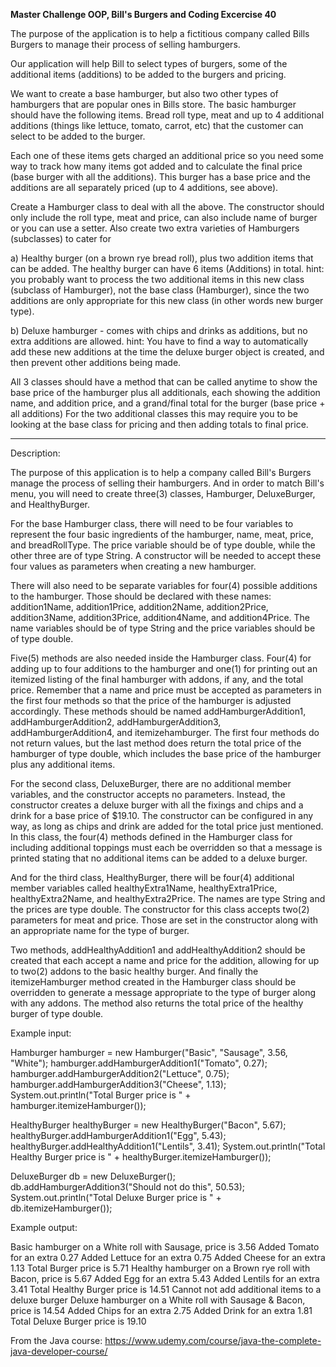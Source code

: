 **Master Challenge OOP, Bill's Burgers and Coding Excercise 40**

The purpose of the application is to help a fictitious company called Bills Burgers to manage
their process of selling hamburgers.

Our application will help Bill to select types of burgers, some of the additional items (additions) to
be added to the burgers and pricing.

We want to create a base hamburger, but also two other types of hamburgers that are popular ones in Bills store.
The basic hamburger should have the following items.
Bread roll type, meat and up to 4 additional additions (things like lettuce, tomato, carrot, etc) that
the customer can select to be added to the burger.

Each one of these items gets charged an additional price so you need some way to track how many items got added
and to calculate the final price (base burger with all the additions).
This burger has a base price and the additions are all separately priced (up to 4 additions, see above).

Create a Hamburger class to deal with all the above.
The constructor should only include the roll type, meat and price, can also include name of burger or you
can use a setter. Also create two extra varieties of Hamburgers (subclasses) to cater for

a) Healthy burger (on a brown rye bread roll), plus two addition items that can be added.
The healthy burger can have 6 items (Additions) in total.
hint:  you probably want to process the two additional items in this new class (subclass of Hamburger),
not the base class (Hamburger), since the two additions are only appropriate for this new class
(in other words new burger type).

b) Deluxe hamburger - comes with chips and drinks as additions, but no extra additions are allowed.
hint:  You have to find a way to automatically add these new additions at the time the deluxe burger
object is created, and then prevent other additions being made.

All 3 classes should have a method that can be called anytime to show the base price of the hamburger
plus all additionals, each showing the addition name, and addition price, and a grand/final total for the
burger (base price + all additions)
For the two additional classes this may require you to be looking at the base class for pricing and then
adding totals to final price.


--------------------------------------------------------------------------------------------------------------------

Description:

The purpose of this application is to help a company called Bill's Burgers manage the process of selling their hamburgers. And in order to match Bill's menu, you will need to create three(3) classes, Hamburger, DeluxeBurger, and HealthyBurger.

For the base Hamburger class, there will need to be four variables to represent the four basic ingredients of the hamburger, name, meat, price, and breadRollType. The price variable should be of type double, while the other three are of type String. A constructor will be needed to accept these four values as parameters when creating a new hamburger.

There will also need to be separate variables for four(4) possible additions to the hamburger. Those should be declared with these names: addition1Name, addition1Price, addition2Name, addition2Price, addition3Name, addition3Price, addition4Name, and addition4Price. The name variables should be of type String and the price variables should be of type double.

Five(5) methods are also needed inside the Hamburger class. Four(4) for adding up to four additions to the hamburger and one(1) for printing out an itemized listing of the final hamburger with addons, if any, and the total price. Remember that a name and price must be accepted as parameters in the first four methods so that the price of the hamburger is adjusted accordingly. These methods should be named addHamburgerAddition1, addHamburgerAddition2, addHamburgerAddition3, addHamburgerAddition4, and itemizehamburger. The first four methods do not return values, but the last method does return the total price of the hamburger of type double, which includes the base price of the hamburger plus any additional items.

For the second class, DeluxeBurger, there are no additional member variables, and the constructor accepts no parameters. Instead, the constructor creates a deluxe burger with all the fixings and chips and a drink for a base price of $19.10. The constructor can be configured in any way, as long as chips and drink are added for the total price just mentioned. In this class, the four(4) methods defined in the Hamburger class for including additional toppings must each be overridden so that a message is printed stating that no additional items can be added to a deluxe burger.

And for the third class, HealthyBurger, there will be four(4) additional member variables called healthyExtra1Name, healthyExtra1Price, healthyExtra2Name, and healthyExtra2Price. The names are type String and the prices are type double. The constructor for this class accepts two(2) parameters for meat and price. Those are set in the constructor along with an appropriate name for the type of burger.

Two methods, addHealthyAddition1 and addHealthyAddition2 should be created that each accept a name and price for the addition, allowing for up to two(2) addons to the basic healthy burger. And finally the itemizeHamburger method created in the Hamburger class should be overridden to generate a message appropriate to the type of burger along with any addons. The method also returns the total price of the healthy burger of type double.

Example input:

Hamburger hamburger = new Hamburger("Basic", "Sausage", 3.56, "White");
hamburger.addHamburgerAddition1("Tomato", 0.27);
hamburger.addHamburgerAddition2("Lettuce", 0.75);
hamburger.addHamburgerAddition3("Cheese", 1.13);
System.out.println("Total Burger price is " + hamburger.itemizeHamburger());

HealthyBurger healthyBurger = new HealthyBurger("Bacon", 5.67);
healthyBurger.addHamburgerAddition1("Egg", 5.43);
healthyBurger.addHealthyAddition1("Lentils", 3.41);
System.out.println("Total Healthy Burger price is  " + healthyBurger.itemizeHamburger());

DeluxeBurger db = new DeluxeBurger();
db.addHamburgerAddition3("Should not do this", 50.53);
System.out.println("Total Deluxe Burger price is " + db.itemizeHamburger());

Example output:

Basic hamburger on a White roll with Sausage, price is 3.56
Added Tomato for an extra 0.27
Added Lettuce for an extra 0.75
Added Cheese for an extra 1.13
Total Burger price is 5.71
Healthy hamburger on a Brown rye roll with Bacon, price is 5.67
Added Egg for an extra 5.43
Added Lentils for an extra 3.41
Total Healthy Burger price is  14.51
Cannot not add additional items to a deluxe burger
Deluxe hamburger on a White roll with Sausage & Bacon, price is 14.54
Added Chips for an extra 2.75
Added Drink for an extra 1.81
Total Deluxe Burger price is 19.10


From the Java course: https://www.udemy.com/course/java-the-complete-java-developer-course/